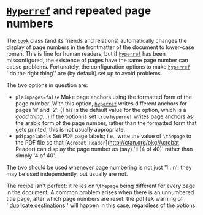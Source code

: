 # [`Hyperref`](http://ctan.org/pkg/Hyperref) and repeated page numbers

The [`book`](http://ctan.org/pkg/book) class (and its friends and relations) automatically
changes the display of page numbers in the frontmatter of the document
to lower-case roman.  This is fine for human readers, but if
[`hyperref`](http://ctan.org/pkg/hyperref) has been misconfigured, the existence of pages have
the same page number can cause problems.  Fortunately, the
configuration options to make [`hyperref`](http://ctan.org/pkg/hyperref) ''do the right
thing'' are (by default) set up to avoid problems.

The two options in question are:

- `plainpages=false` Make page anchors using the
  formatted form of the page number.  With this option,
  [`hyperref`](http://ctan.org/pkg/hyperref) writes different anchors for pages 'ii' and '2'.
  (This is the default value for the option, which is a 
  _good thing_&hellip;)
  If the option is set `true` [`hyperref`](http://ctan.org/pkg/hyperref) writes page
  anchors as the arabic form of the page number, rather than the
  formatted form that gets printed; this is not usually appropriate.
- `pdfpagelabels` Set PDF page labels; i.e.,
  write the value of `\thepage` to the PDF file so that
  [`Acrobat Reader`](http://ctan.org/pkg/Acrobat Reader) can display the page number as (say) 'ii (4
  of 40)' rather than simply '4 of 40'.

The two should be used whenever page numbering is not just
'1&hellip;n'; they may be used independently, but
usually are not.

The recipe isn't perfect: it relies on `\thepage` being different
for every page in the document.  A common problem arises when there is
an unnumbered title page, after which page numbers are reset: the
pdfTeX warning of ''[duplicate destinations](./FAQ-hyperdupdest.html)''
will happen in this case, regardless of the options.

